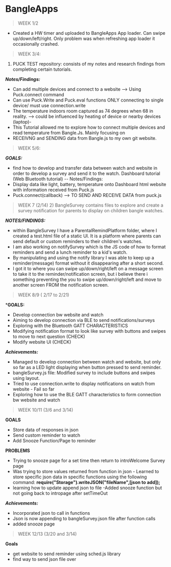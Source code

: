 # BangleApps
> WEEK 1/2
- Created a HW timer and uploaded to BangleApps App loader. Can swipe up/down/left/right. Only problem was when refreshing app loader it occasionally crashed.

> WEEK 3/4:
1) PUCK TEST repository: consists of my notes and research findings from completing certain tutorials.

***Notes/Findings:***
- Can add multiple devices and connect to a website --> Using Puck.connect command
- Can use Puck.Write and Puck.eval functions ONLY connecting to single device/ must use connection.write
- The temperature indoors room captured as 74 degrees when 68 in reality.
     --> could be influenced by heating of device or nearby devices (laptop)-
- This Tutorial allowed me to explore how to connect multiple devices and read temperature from Bangle.Js. Mainly focusing on
- RECEIVNG and SENDING data from Bangle.js to my own git website.

> WEEK 5/6:

***GOALS:***
- find how to develop and transfer data between watch and website in order to develop a survey and send it to the watch.
Dashboard tutorial (Web Bluetooth tutorial) -- Notes/Findings: 
- Display data like light, battery, temperature onto Dashboard html website with information received from Puck.js
- Puck.connect(callback) --> TO SEND AND RECEIVE DATA from puck.js

> WEEK 7 (2/14)
     2) BangleSurvey contains files to explore and create a survey notification for parents to display on children bangle watches.
   
***NOTES/FINDINGS:***
   - within BangleSurvey I have a ParentalRemindPlatform folder, where I created a test.html file of a static UI. It is a platform where parents can send default or custom reminders to their children's watches. 
   - I am also working on notifySurvey which is the JS code of how to format reminders and send a lunch reminder to a kid's watch.
   - By manipulating and using the notify library I was able to keep up a reminder(message) format without it disappearing after a short second. 
   - I got it to where you can swipe up/down/right/left on a message screen to take it to the reminder/notification screen, but i believe there i something preventing the you to swipe up/down/right/left and move to another screen FROM the notification screen.
   
> WEEK 8/9 ( 2/17 to 2/21)

***GOALS:**
- Develop connection bw website and watch 
- Aiming to develop connection via BLE to send notifications/surveys
- Exploring with the Bluetooth GATT CHARACTERISTICS
- Modifying notification format to look like survey with buttons and swipes to move to next question (CHECK)
- Modify website UI (CHECK)

***Achievements:***
- Managed to develop connection between watch and website, but only so far as a LED light displaying when button pressed to send reminder.
- bangleSurvey.js file: Modified survey to include buttons and swipes using layout.
- Tried to use connection.write to display notifications on watch from website - Fail so far
- Exploring how to use the BLE GATT characteristics to form connection bw website and watch

> WEEK 10/11 (3/6 and 3/14)  

**GOALS** 
- Store data of responses in json 
- Send custom reminder to watch 
- Add Snooze Function/Page to reminder

****PROBLEMS****
- Trying to snooze page for a set time then return to introWelcome Survey page
- Was trying to store values returned from function in json - Learned to store specific json data in specific functions 
using the following command:
**require("Storage").writeJSON("fileName",[json to add]);**
- learning how to update append json to file 
-Added snooze function but not going back to intropage after setTimeOut

***Achievements:***
- Incorporated json to call in functions
- Json is now appending to bangleSurvey.json file after function calls
- added snooze page

> WEEK 12/13 (3/20 and 3/14) 

**Goals**
- get website to send reminder using sched.js library
- find way to send json file over
